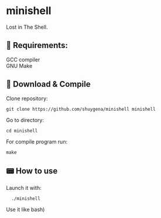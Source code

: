 # minishell

Lost in The Shell.

## :toolbox: Requirements:  
GCC compiler  
GNU Make

## :link: Download & Compile
Clone repository:
```
git clone https://github.com/shuygena/minishell minishell
```
Go to directory:
```
cd minishell
```
For compile program run:   
```
make
```  

## :pager: How to use
Launch it with:
```
  ./minishell
```
Use it like bash)
